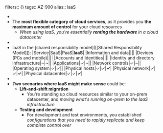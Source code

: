 filters:: {}
tags:: AZ-900
alias:: IaaS

-
- The **most flexible category of cloud services**, as it provides you **the maximum amount of control** for your cloud resources
	- *When using IaaS, you're essentially* ***renting the hardware*** *in a cloud datacenter*
-
- IaaS in the [shared responsibility model]([[Shared Responsibility Model]]):
  |Service|SaaS|PaaS|**IaaS**|
  |Information and data||||
  |Devices (PCs and mobile)||||
  |Accounts and Identities||||
  |Identity and directory infrastructure|~|~||
  |Applications|✓|~||
  |Network controls|✓|~||
  |Operating system|✓|✓||
  |Physical hosts|✓|✓|**✓**|
  |Physical network|✓|✓|**✓**|
  |Physical datacenter|✓|✓|**✓**|
-
- ***Two* scenarios where IaaS might make sense** could be:
	- **Lift-and-shift migration**
		- You're standing up cloud resources similar to your on-prem datacenter, and *moving what's running on-prem to the IaaS infrastructure*
	- **Testing and development**
		- For development and test environments, you established *configurations that you need to rapidly replicate and keep complete control over*